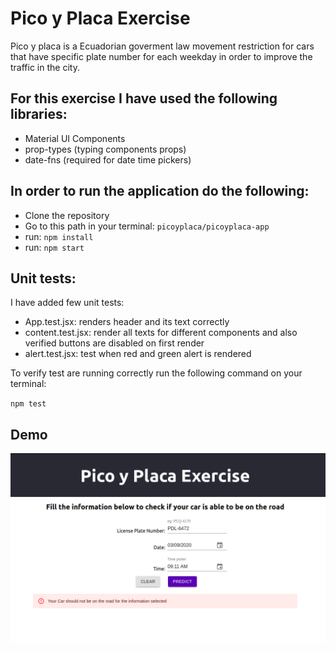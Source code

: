 # Pico y Placa Exercise

Pico y placa is a Ecuadorian goverment law movement restriction for cars that have specific plate number for each weekday in order to improve the traffic in the city.

## For this exercise I have used the following libraries:

- Material UI Components
- prop-types (typing components props)
- date-fns (required for date time pickers)

## In order to run the application do the following:

- Clone the repository
- Go to this path in your terminal: `picoyplaca/picoyplaca-app`
- run: `npm install`
- run: `npm start`

## Unit tests:

I have added few unit tests:

- App.test.jsx: renders header and its text correctly
- content.test.jsx: render all texts for different components and also verified buttons are disabled on first render
- alert.test.jsx: test when red and green alert is rendered

To verify test are running correctly run the following command on your terminal:

`npm test`

## Demo

![](demo/picoyplaca-demo.png)
